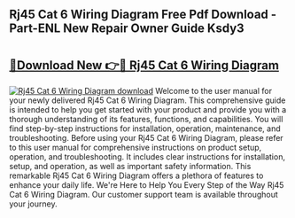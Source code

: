 ## Rj45 Cat 6 Wiring Diagram Free Pdf Download - Part-ENL New Repair Owner Guide Ksdy3

# <h2><a href="http://dfidwmq.blite.top/?on=Rj45+Cat+6+Wiring+Diagram">🔗Download New 👉🔴 Rj45 Cat 6 Wiring Diagram</a></h2>

[![Rj45 Cat 6 Wiring Diagram download](https://i.imgur.com/lujVjoI.png)](http://dfidwmq.blite.top/?on=Rj45+Cat+6+Wiring+Diagram)
Welcome to the user manual for your newly delivered Rj45 Cat 6 Wiring Diagram. This comprehensive guide is intended to help you get started with your product and provide you with a thorough understanding of its features, functions, and capabilities. You will find step-by-step instructions for installation, operation, maintenance, and troubleshooting. Before using your Rj45 Cat 6 Wiring Diagram, please refer to this user manual for comprehensive instructions on product setup, operation, and troubleshooting. It includes clear instructions for installation, setup, and operation, as well as important safety information. This remarkable Rj45 Cat 6 Wiring Diagram offers a plethora of features to enhance your daily life. We're Here to Help You Every Step of the Way Rj45 Cat 6 Wiring Diagram. Our customer support team is available throughout your journey.

